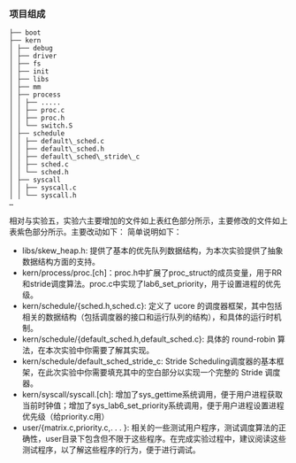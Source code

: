 ### 项目组成 

```
├── boot  
├── kern  
│ ├── debug  
│ ├── driver  
│ ├── fs  
│ ├── init  
│ ├── libs  
│ ├── mm  
│ ├── process  
│ │ ├── .....  
│ │ ├── proc.c  
│ │ ├── proc.h   
│ │ └── switch.S  
│ ├── schedule  
│ │ ├── default\_sched.c  
│ │ ├── default\_sched.h  
│ │ ├── default\_sched\_stride\_c  
│ │ ├── sched.c  
│ │ └── sched.h   
│ ├── syscall   
│ │ ├── syscall.c   
│ │ └── syscall.h  
…   
```

相对与实验五，实验六主要增加的文件如上表红色部分所示，主要修改的文件如上表紫色部分所示。主要改动如下：
简单说明如下：
* libs/skew\_heap.h:
提供了基本的优先队列数据结构，为本次实验提供了抽象数据结构方面的支持。
* kern/process/proc.[ch]：proc.h中扩展了proc\_struct的成员变量，用于RR和stride调度算法。proc.c中实现了lab6\_set\_priority，用于设置进程的优先级。
* kern/schedule/{sched.h,sched.c}: 定义了 ucore 的调度器框架，其中包括相关的数据结构（包括调度器的接口和运行队列的结构），和具体的运行时机制。
* kern/schedule/{default\_sched.h,default\_sched.c}: 具体的 round-robin 算法，在本次实验中你需要了解其实现。
* kern/schedule/default\_sched\_stride\_c: Stride Scheduling调度器的基本框架，在此次实验中你需要填充其中的空白部分以实现一个完整的 Stride 调度器。
* kern/syscall/syscall.[ch]: 增加了sys\_gettime系统调用，便于用户进程获取当前时钟值；增加了sys\_lab6\_set\_priority系统调用，便于用户进程设置进程优先级（给priority.c用）
* user/{matrix.c,priority.c,. . . }: 相关的一些测试用户程序，测试调度算法的正确性，user目录下包含但不限于这些程序。在完成实验过程中，建议阅读这些测试程序，以了解这些程序的行为，便于进行调试。
